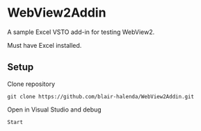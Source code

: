 # WebView2Addin
A sample Excel VSTO add-in for testing WebView2.

Must have Excel installed.

## Setup
Clone repository
```
git clone https://github.com/blair-halenda/WebView2Addin.git
```

Open in Visual Studio and debug
```
Start
```
